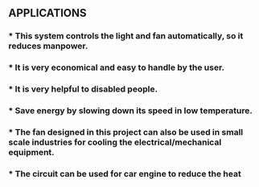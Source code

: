 ## APPLICATIONS
### * This system controls the light and fan automatically, so it reduces manpower.
### * It is very economical and easy to handle by the user.
###	* It is very helpful to disabled people.
### * Save energy by slowing down its speed in low temperature.
###	* The fan designed in this project can also be used in small scale industries for cooling the electrical/mechanical equipment.
### * The circuit can be used for car engine to reduce the heat
